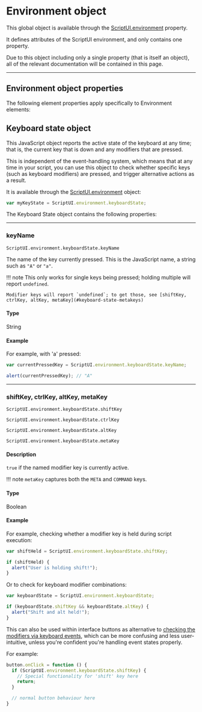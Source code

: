 # Environment object

This global object is available through the [ScriptUI.environment](scriptui-class.md#scriptuienvironment) property.

It defines attributes of the ScriptUI environment, and only contains one property.

Due to this object including only a single property (that is itself an object), all of the relevant documentation will be contained in this page.

---

## Environment object properties

The following element properties apply specifically to Environment elements:

## Keyboard state object

This JavaScript object reports the active state of the keyboard at any time; that is, the current key that is down and any modifiers that are pressed.

This is independent of the event-handling system, which means that at any time in your script, you can use this object to check whether specific keys (such as keyboard modifiers) are pressed, and trigger alternative actions as a result.

It is available through the [ScriptUI.environment](scriptui-class.md#scriptuienvironment) object:

```javascript
var myKeyState = ScriptUI.environment.keyboardState;
```

The Keyboard State object contains the following properties:

---

### keyName

`ScriptUI.environment.keyboardState.keyName`

The name of the key currently pressed. This is the JavaScript name, a string such as `"A"` or `"a"`.

!!! note
    This only works for single keys being pressed; holding multiple will report `undefined`.

    Modifier keys will report `undefined`; to get those, see [shiftKey, ctrlKey, altKey, metaKey](#keyboard-state-metakeys)

#### Type

String

#### Example

For example, with 'a' pressed:

```javascript
var currentPressedKey = ScriptUI.environment.keyboardState.keyName;

alert(currentPressedKey); // "A"
```

---

### shiftKey, ctrlKey, altKey, metaKey

`ScriptUI.environment.keyboardState.shiftKey`

`ScriptUI.environment.keyboardState.ctrlKey`

`ScriptUI.environment.keyboardState.altKey`

`ScriptUI.environment.keyboardState.metaKey`

#### Description

`true` if the named modifier key is currently active.

!!! note
    `metaKey` captures both the `META` and `COMMAND` keys.

#### Type

Boolean

#### Example

For example, checking whether a modifier key is held during script execution:

```javascript
var shiftHeld = ScriptUI.environment.keyboardState.shiftKey;

if (shiftHeld) {
  alert("User is holding shift!");
}
```

Or to check for keyboard modifier combinations:

```javascript
var keyboardState = ScriptUI.environment.keyboardState;

if (keyboardState.shiftKey && keyboardState.altKey) {
  alert("Shift and alt held!");
}
```

This can also be used within interface buttons as alternative to [checking the modifiers via keyboard events](event-handling.md#keyboardevent-object-getmodifierstate), which can be more confusing and less user-intuitive, unless you're confident you're handling event states properly.

For example:

```javascript
button.onClick = function () {
  if (ScriptUI.environment.keyboardState.shiftKey) {
    // Special functionality for 'shift' key here
    return;
  }

  // normal button behaviour here
}
```
